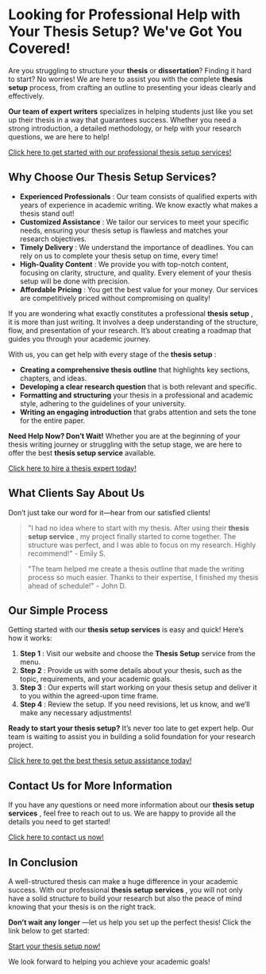 # Looking for Professional Help with Your Thesis Setup? We've Got You Covered!

Are you struggling to structure your **thesis** or **dissertation**? Finding it hard to start? No worries! We are here to assist you with the complete **thesis setup** process, from crafting an outline to presenting your ideas clearly and effectively.

**Our team of expert writers** specializes in helping students just like you set up their thesis in a way that guarantees success. Whether you need a strong introduction, a detailed methodology, or help with your research questions, we are here to help!

[Click here to get started with our professional thesis setup services!](https://tinyurl.com/topessay?keyword=thesis+setup)

## Why Choose Our Thesis Setup Services?

- **Experienced Professionals** : Our team consists of qualified experts with years of experience in academic writing. We know exactly what makes a thesis stand out!
- **Customized Assistance** : We tailor our services to meet your specific needs, ensuring your thesis setup is flawless and matches your research objectives.
- **Timely Delivery** : We understand the importance of deadlines. You can rely on us to complete your thesis setup on time, every time!
- **High-Quality Content** : We provide you with top-notch content, focusing on clarity, structure, and quality. Every element of your thesis setup will be done with precision.
- **Affordable Pricing** : You get the best value for your money. Our services are competitively priced without compromising on quality!

If you are wondering what exactly constitutes a professional **thesis setup** , it is more than just writing. It involves a deep understanding of the structure, flow, and presentation of your research. It’s about creating a roadmap that guides you through your academic journey.

With us, you can get help with every stage of the **thesis setup** :

- **Creating a comprehensive thesis outline** that highlights key sections, chapters, and ideas.
- **Developing a clear research question** that is both relevant and specific.
- **Formatting and structuring** your thesis in a professional and academic style, adhering to the guidelines of your university.
- **Writing an engaging introduction** that grabs attention and sets the tone for the entire paper.

**Need Help Now? Don’t Wait!** Whether you are at the beginning of your thesis writing journey or struggling with the setup stage, we are here to offer the best **thesis setup service** available.

[Click here to hire a thesis expert today!](https://tinyurl.com/topessay?keyword=thesis+setup)

## What Clients Say About Us

Don’t just take our word for it—hear from our satisfied clients!

> "I had no idea where to start with my thesis. After using their **thesis setup service** , my project finally started to come together. The structure was perfect, and I was able to focus on my research. Highly recommend!" - Emily S.

> "The team helped me create a thesis outline that made the writing process so much easier. Thanks to their expertise, I finished my thesis ahead of schedule!" - John D.

## Our Simple Process

Getting started with our **thesis setup services** is easy and quick! Here’s how it works:

1. **Step 1** : Visit our website and choose the **Thesis Setup** service from the menu.
2. **Step 2** : Provide us with some details about your thesis, such as the topic, requirements, and your academic goals.
3. **Step 3** : Our experts will start working on your thesis setup and deliver it to you within the agreed-upon time frame.
4. **Step 4** : Review the setup. If you need revisions, let us know, and we’ll make any necessary adjustments!

**Ready to start your thesis setup?** It’s never too late to get expert help. Our team is waiting to assist you in building a solid foundation for your research project.

[Click here to get the best thesis setup assistance today!](https://tinyurl.com/topessay?keyword=thesis+setup)

## Contact Us for More Information

If you have any questions or need more information about our **thesis setup services** , feel free to reach out to us. We are happy to provide all the details you need to get started!

[Click here to contact us now!](https://tinyurl.com/topessay?keyword=thesis+setup)

## In Conclusion

A well-structured thesis can make a huge difference in your academic success. With our professional **thesis setup services** , you will not only have a solid structure to build your research but also the peace of mind knowing that your thesis is on the right track.

**Don’t wait any longer** —let us help you set up the perfect thesis! Click the link below to get started:

[Start your thesis setup now!](https://tinyurl.com/topessay?keyword=thesis+setup)

We look forward to helping you achieve your academic goals!
